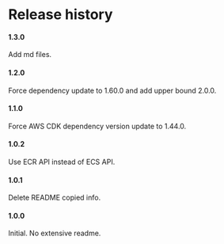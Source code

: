 # Release history

#### 1.3.0
Add md files.

#### 1.2.0
Force dependency update to 1.60.0 and add upper bound 2.0.0.

#### 1.1.0
Force AWS CDK dependency version update to 1.44.0.

#### 1.0.2
Use ECR API instead of ECS API.

#### 1.0.1
Delete README copied info.

#### 1.0.0
Initial. No extensive readme.
